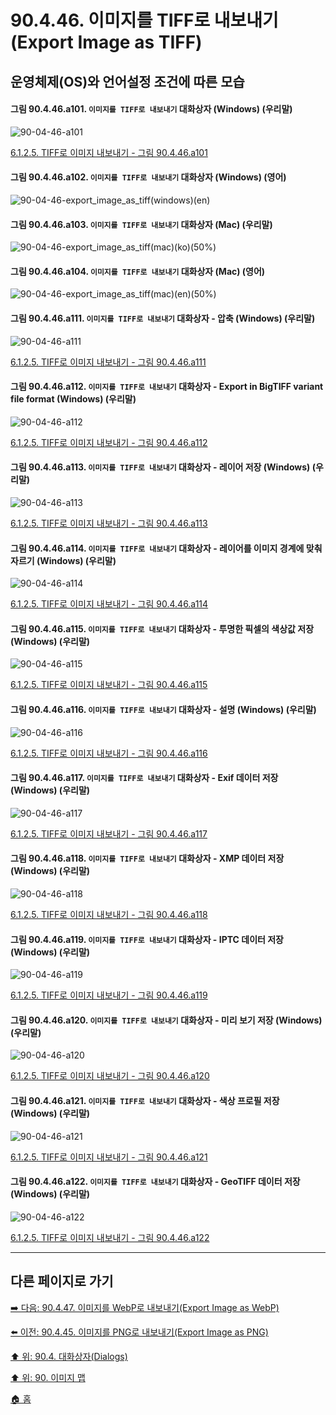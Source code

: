 # 90.4.46. 이미지를 TIFF로 내보내기(Export Image as TIFF)
## 운영체제(OS)와 언어설정 조건에 따른 모습

<a id="90-04-46-a101"></a>

#### 그림 90.4.46.a101. `이미지를 TIFF로 내보내기` 대화상자 (Windows) (우리말)
![90-04-46-a101](https://github.com/wonder13662/gimp/assets/15767104/35aed86b-c4ed-4465-b24c-e1992d83939d)

[6.1.2.5. TIFF로 이미지 내보내기 - 그림 90.4.46.a101](./06-01-02-05-export_image_as_tiff.md#90-04-46-a101)

<a id="90-04-46-a102"></a>

#### 그림 90.4.46.a102. `이미지를 TIFF로 내보내기` 대화상자 (Windows) (영어)
![90-04-46-export_image_as_tiff(windows)(en)](https://github.com/wonder13662/gimp/assets/15767104/5b07e238-1068-452a-a37d-2719f073e1a5)

#### 그림 90.4.46.a103. `이미지를 TIFF로 내보내기` 대화상자 (Mac) (우리말)
![90-04-46-export_image_as_tiff(mac)(ko)(50%)](https://github.com/wonder13662/gimp/assets/15767104/2e31004a-2fe4-48af-920a-0eadb998e29e)

#### 그림 90.4.46.a104. `이미지를 TIFF로 내보내기` 대화상자 (Mac) (영어)
![90-04-46-export_image_as_tiff(mac)(en)(50%)](https://github.com/wonder13662/gimp/assets/15767104/1a4fd986-9cfc-491d-8e77-054336b2cd93)

<a id="90-04-46-a111"></a>

#### 그림 90.4.46.a111. `이미지를 TIFF로 내보내기` 대화상자 - 압축 (Windows) (우리말)
![90-04-46-a111](https://github.com/wonder13662/gimp/assets/15767104/3c7934b5-d3fd-4ead-91d0-c890916f8c14)

[6.1.2.5. TIFF로 이미지 내보내기 - 그림 90.4.46.a111](./06-01-02-05-export_image_as_tiff.md#90-04-46-a111)

<a id="90-04-46-a112"></a>

#### 그림 90.4.46.a112. `이미지를 TIFF로 내보내기` 대화상자 - Export in BigTIFF variant file format (Windows) (우리말)
![90-04-46-a112](https://github.com/wonder13662/gimp/assets/15767104/04390635-d058-4329-8881-7ae82efce919)

[6.1.2.5. TIFF로 이미지 내보내기 - 그림 90.4.46.a112](./06-01-02-05-export_image_as_tiff.md#90-04-46-a112)

<a id="90-04-46-a113"></a>

#### 그림 90.4.46.a113. `이미지를 TIFF로 내보내기` 대화상자 - 레이어 저장 (Windows) (우리말)
![90-04-46-a113](https://github.com/wonder13662/gimp/assets/15767104/8f3a5f2b-1392-4c73-8c14-bb8b20612d3a)

[6.1.2.5. TIFF로 이미지 내보내기 - 그림 90.4.46.a113](./06-01-02-05-export_image_as_tiff.md#90-04-46-a113)

<a id="90-04-46-a114"></a>

#### 그림 90.4.46.a114. `이미지를 TIFF로 내보내기` 대화상자 - 레이어를 이미지 경계에 맞춰 자르기 (Windows) (우리말)
![90-04-46-a114](https://github.com/wonder13662/gimp/assets/15767104/9202e5e6-ccbb-4c89-990e-6f9a0d5cc25b)

[6.1.2.5. TIFF로 이미지 내보내기 - 그림 90.4.46.a114](./06-01-02-05-export_image_as_tiff.md#90-04-46-a114)

<a id="90-04-46-a115"></a>

#### 그림 90.4.46.a115. `이미지를 TIFF로 내보내기` 대화상자 - 투명한 픽셀의 색상값 저장 (Windows) (우리말)
![90-04-46-a115](https://github.com/wonder13662/gimp/assets/15767104/80962c7a-b21d-4924-98ad-0c2481b4ccda)

[6.1.2.5. TIFF로 이미지 내보내기 - 그림 90.4.46.a115](./06-01-02-05-export_image_as_tiff.md#90-04-46-a115)

<a id="90-04-46-a116"></a>

#### 그림 90.4.46.a116. `이미지를 TIFF로 내보내기` 대화상자 - 설명 (Windows) (우리말)
![90-04-46-a116](https://github.com/wonder13662/gimp/assets/15767104/041936af-de8c-442a-9268-057464a51001)

[6.1.2.5. TIFF로 이미지 내보내기 - 그림 90.4.46.a116](./06-01-02-05-export_image_as_tiff.md#90-04-46-a116)

<a id="90-04-46-a117"></a>

#### 그림 90.4.46.a117. `이미지를 TIFF로 내보내기` 대화상자 - Exif 데이터 저장 (Windows) (우리말)
![90-04-46-a117](https://github.com/wonder13662/gimp/assets/15767104/8e714a1a-1427-49b0-a18c-aa317651d469)

[6.1.2.5. TIFF로 이미지 내보내기 - 그림 90.4.46.a117](./06-01-02-05-export_image_as_tiff.md#90-04-46-a117)

<a id="90-04-46-a118"></a>

#### 그림 90.4.46.a118. `이미지를 TIFF로 내보내기` 대화상자 - XMP 데이터 저장 (Windows) (우리말)
![90-04-46-a118](https://github.com/wonder13662/gimp/assets/15767104/8f3dcef8-62b5-4fe8-a79c-822273d844c3)

[6.1.2.5. TIFF로 이미지 내보내기 - 그림 90.4.46.a118](./06-01-02-05-export_image_as_tiff.md#90-04-46-a118)

<a id="90-04-46-a119"></a>

#### 그림 90.4.46.a119. `이미지를 TIFF로 내보내기` 대화상자 - IPTC 데이터 저장 (Windows) (우리말)
![90-04-46-a119](https://github.com/wonder13662/gimp/assets/15767104/f2d85050-2cc3-49a2-bd12-5932baeb8bbb)

[6.1.2.5. TIFF로 이미지 내보내기 - 그림 90.4.46.a119](./06-01-02-05-export_image_as_tiff.md#90-04-46-a119)

<a id="90-04-46-a120"></a>

#### 그림 90.4.46.a120. `이미지를 TIFF로 내보내기` 대화상자 - 미리 보기 저장 (Windows) (우리말)
![90-04-46-a120](https://github.com/wonder13662/gimp/assets/15767104/e2bdc33a-9ede-4bbb-a01f-e7d90bfc5830)

[6.1.2.5. TIFF로 이미지 내보내기 - 그림 90.4.46.a120](./06-01-02-05-export_image_as_tiff.md#90-04-46-a120)

<a id="90-04-46-a121"></a>

#### 그림 90.4.46.a121. `이미지를 TIFF로 내보내기` 대화상자 - 색상 프로필 저장 (Windows) (우리말)
![90-04-46-a121](https://github.com/wonder13662/gimp/assets/15767104/fb9786a9-af1e-4f23-9f78-b51b29dacc5e)

[6.1.2.5. TIFF로 이미지 내보내기 - 그림 90.4.46.a121](./06-01-02-05-export_image_as_tiff.md#90-04-46-a121)

<a id="90-04-46-a122"></a>

#### 그림 90.4.46.a122. `이미지를 TIFF로 내보내기` 대화상자 - GeoTIFF 데이터 저장 (Windows) (우리말)
![90-04-46-a122](https://github.com/wonder13662/gimp/assets/15767104/fe24fd98-3272-40f6-94d7-785a0867191c)

[6.1.2.5. TIFF로 이미지 내보내기 - 그림 90.4.46.a122](./06-01-02-05-export_image_as_tiff.md#90-04-46-a122)

***

## 다른 페이지로 가기
[➡️ 다음: 90.4.47. 이미지를 WebP로 내보내기(Export Image as WebP)](./90-04-47-export_image_as_webp.md)

[⬅️ 이전: 90.4.45. 이미지를 PNG로 내보내기(Export Image as PNG)](./90-04-45-export_image_as_png.md)

[⬆️ 위: 90.4. 대화상자(Dialogs)](./90-04-00-dialogs.md)

[⬆️ 위: 90. 이미지 맵](./90-00-image-map.md)

[🏠 홈](./00-home.md)
